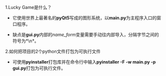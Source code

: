 1.Lucky Game是什么？
- 它使用世界上最著名的**pyQt5**写成的图形系统，以**main.py**为主程序入口的窗口程序。

- 缺点是**gui.py**内部的*name_form*变量需要手动往内部导入，分隔字节之间的符号为*\n*。

2.如何把项目的2个python文件打包为可执行文件
- 可使用**pyinstaller**打包库并在命令行中输入**pyinstaller -F -w main.py -p gui.py**打包为可执行文件。

